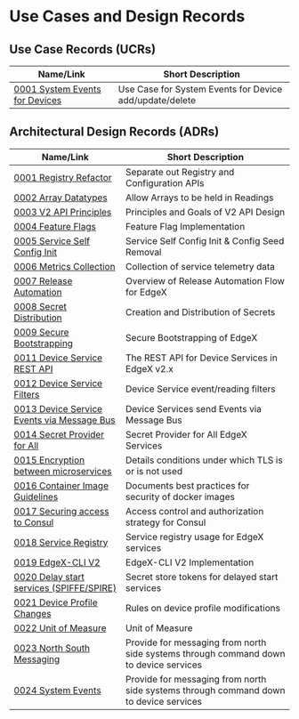 # Use Cases and Design Records

## Use Case Records (UCRs)
| Name/Link                                                                 | Short Description                                             |
|---------------------------------------------------------------------------|---------------------------------------------------------------|
| [0001 System Events for Devices](./ucr/0001-System-Events-for-Devices.md) | Use Case for System Events for Device add/update/delete |

## Architectural Design Records (ADRs)

| Name/Link                                                                                   | Short Description                               |
|---------------------------------------------------------------------------------------------| ----------------------------------------------- |
| [0001 Registry Refactor](./adr/0001-Registy-Refactor.md)                                    | Separate out Registry and Configuration APIs    |
| [0002 Array Datatypes](./adr/device-service/0002-Array-Datatypes.md)                        | Allow Arrays to be held in Readings             |
| [0003 V2 API Principles](./adr/core/0003-V2-API-Principles.md)                              | Principles and Goals of V2 API Design           |
| [0004 Feature Flags](./adr/0004-Feature-Flags.md)                                           | Feature Flag Implementation                     |
| [0005 Service Self Config Init](./adr/0005-Service-Self-Config.md)                          | Service Self Config Init & Config Seed Removal  |
| [0006 Metrics Collection](./adr/0006-Metrics-Collection.md)                                 | Collection of service telemetry data |
| [0007 Release Automation](./adr/devops/0007-Release-Automation.md)                          | Overview of Release Automation Flow for EdgeX   |
| [0008 Secret Distribution](./adr/security/0008-Secret-Creation-and-Distribution.md)         | Creation and Distribution of Secrets                    |
| [0009 Secure Bootstrapping](./adr/security/0009-Secure-Bootstrapping.md)                    | Secure Bootstrapping of EdgeX                           |
| [0011 Device Service REST API](./adr/device-service/0011-DeviceService-Rest-API.md)         | The REST API for Device Services in EdgeX v2.x          |
| [0012 Device Service Filters](./adr/device-service/0012-DeviceService-Filters.md)           | Device Service event/reading filters  |
| [0013 Device Service Events via Message Bus](./adr/013-Device-Service-Events-Message-Bus.md) | Device Services send Events via Message Bus             |
| [0014 Secret Provider for All](./adr/014-Secret-Provider-For-All.md)                        | Secret Provider for All EdgeX Services                  |
| [0015 Encryption between microservices](./adr/security/0015-in-cluster-tls.md)              | Details conditions under which TLS is or is not used    |
| [0016 Container Image Guidelines](./adr/security/0016-docker-image-guidelines.md)           | Documents best practices for security of docker images  |
| [0017 Securing access to Consul](./adr/security/0017-consul-security.md)                    | Access control and authorization strategy for Consul    |
| [0018 Service Registry](./adr/0018-Service-Registry.md)                                     | Service registry usage for EdgeX services               |
| [0019 EdgeX-CLI V2](./adr/core/0019-EdgeX-CLI-V2.md)                                        | EdgeX-CLI V2 Implementation                             |
| [0020 Delay start services (SPIFFE/SPIRE)](./adr/security/0020-spiffe.md)                   | Secret store tokens for delayed start services          |
| [0021 Device Profile Changes](./adr/core/0021-Device-Profile-Changes.md)                    | Rules on device profile modifications          |
| [0022 Unit of Measure](./adr/core/0022-UoM.md)                                              | Unit of Measure|
| [0023 North South Messaging](./adr/0023-North-South-Messaging.md)                           | Provide for messaging from north side systems through command down to device services |
| [0024 System Events](./adr/0024-system-events.md)                                    | Provide for messaging from north side systems through command down to device services |
